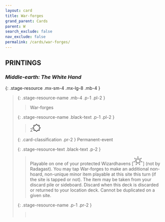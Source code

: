 ```yaml
---
layout: card
title: War-forges
grand_parent: Cards
parent: W
search_exclude: false
nav_exclude: false
permalink: /cards/war-forges/
---
```


## PRINTINGS


### _Middle-earth: The White Hand_

{: .stage-resource .mx-sm-4 .mx-lg-8 .mb-4 }
> {: .stage-resource-name .mb-4 .p-1 .pl-2 }
> > <div class="card-mp"></div>
> > <div class="card-name">War-forges</div>
>
> {: .stage-resource-name .black-text .p-1 .pl-2 }
> > 2![](/assets/images/stage-point.svg)
>
> {: .card-classification .pr-2 }
> Permanent-event
>
> {: .stage-resource-text .black-text .p-2 }
> > Playable on one of your protected Wizardhavens \[![](/assets/images/free-haven.svg)] (not by Radagast). You may tap War-forges to make an additional non-hoard, non-unique minor item playable at this site this turn (if the site is tapped or not). The item may be taken from your discard pile or sideboard. Discard when this deck is discarded or returned to your location deck. Cannot be duplicated on a given site. 
> 
> {: .stage-resource-name .p-1 .pr-2 }
> > <div class="card-shield"></div>
> > <div class="card-corruption">&nbsp;</div>
